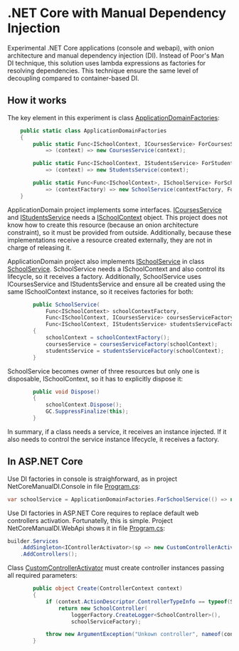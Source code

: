 # .NET Core with Manual Dependency Injection
Experimental .NET Core applications (console and webapi), with onion architecture and manual dependency injection (DI). Instead of Poor's Man DI technique, this solution uses lambda expressions as factories for resolving dependencies. This technique ensure the same level of decoupling compared to container-based DI. 

## How it works

The key element in this experiment is class [ApplicationDomainFactories](src/ApplicationDomain/ApplicationDomainFactories.cs):

```C#
    public static class ApplicationDomainFactories
    {
        public static Func<ISchoolContext, ICoursesService> ForCoursesService
            => (context) => new CoursesService(context);

        public static Func<ISchoolContext, IStudentsService> ForStudentsService
            => (context) => new StudentsService(context);

        public static Func<Func<ISchoolContext>, ISchoolService> ForSchoolService
            => (contextFactory) => new SchoolService(contextFactory, ForCoursesService, ForStudentsService);
    }
```

ApplicationDomain project implements some interfaces. [ICoursesService](src/ApplicationDomain.Repositories/ICoursesService.cs) and [IStudentsService](src/ApplicationDomain.Repositories/IStudentsService.cs) needs a [ISchoolContext](src/ApplicationDomain.Repositories/ISchoolContext.cs) object. This project does not know how to create this resource (because an onion architecture constraint), so it must be provided from outside. Additionally, because these implementations receive a resource created externally, they are not in charge of releasing it.

ApplicationDomain project also implements [ISchoolService](src/ApplicationDomain.Repositories/ISchoolService.cs) in class [SchoolService](src/ApplicationDomain/SchoolService.cs). SchoolService needs a ISchoolContext and also control its lifecycle, so it receives a factory. Additionally, SchoolService uses ICoursesService and IStudentsService and ensure all be created using the same ISchoolContext instance, so it receives factories for both:

```C#
        public SchoolService(
            Func<ISchoolContext> schoolContextFactory,
            Func<ISchoolContext, ICoursesService> coursesServiceFactory,
            Func<ISchoolContext, IStudentsService> studentsServiceFactory)
        {
            schoolContext = schoolContextFactory();
            coursesService = coursesServiceFactory(schoolContext);
            studentsService = studentsServiceFactory(schoolContext);
        }
```

SchoolService becomes owner of three resources but only one is disposable, ISchoolContext, so it has to explicitly dispose it:

```C#
        public void Dispose()
        {
            schoolContext.Dispose();
            GC.SuppressFinalize(this);
        }
```

In summary, if a class needs a service, it receives an instance injected. If it also needs to control the service instance lifecycle, it receives a factory.

## In ASP.NET Core

Use DI factories in console is straighforward, as in project NetCoreManualDI.Console in file [Program.cs](src/Presentation.Console/Program.cs):

```C#
var schoolService = ApplicationDomainFactories.ForSchoolService(() => new SchoolContext(connectionString, true));
```

Use DI factories in ASP.NET Core requires to replace default web controllers activation. Fortunatelly, this is simple. Project NetCoreManualDI.WebApi shows it in file [Program.cs](src/Presentation.WebApi/Program.cs):

```C#
builder.Services
    .AddSingleton<IControllerActivator>(sp => new CustomControllerActivator(sp))
    .AddControllers();
```

Class [CustomControllerActivator](src/Presentation.WebApi/CustomControllerActivator.cs) must create controller instances passing all required parameters:

```C#
        public object Create(ControllerContext context)
        {
            if (context.ActionDescriptor.ControllerTypeInfo == typeof(SchoolController))
                return new SchoolController(
                    loggerFactory.CreateLogger<SchoolController>(),
                    schoolServiceFactory);

            throw new ArgumentException("Unkown controller", nameof(context));
        }
```
